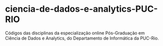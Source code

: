 # ciencia-de-dados-e-analytics-PUC-RIO
Códigos das disciplinas da especialização online Pós-Graduação em Ciência de Dados e Analytics, do Departamento de Informática da PUC-Rio.
